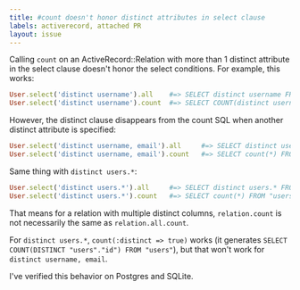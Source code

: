 ```yaml
---
title: #count doesn't honor distinct attributes in select clause
labels: activerecord, attached PR
layout: issue
---
```


Calling `count` on an ActiveRecord::Relation with more than 1 distinct attribute in the select clause doesn't honor the select conditions.  For example, this works:

``` ruby
User.select('distinct username').all    #=> SELECT distinct username FROM "users"
User.select('distinct username').count  #=> SELECT COUNT(distinct username) FROM "users"
```

However, the distinct clause disappears from the count SQL when another distinct attribute is specified:

``` ruby
User.select('distinct username, email').all     #=> SELECT distinct username, email FROM "users"
User.select('distinct username, email').count   #=> SELECT count(*) FROM "users"
```

Same thing with `distinct users.*`:

``` ruby
User.select('distinct users.*').all     #=> SELECT distinct users.* FROM "users"
User.select('distinct users.*').count   #=> SELECT count(*) FROM "users"
```

That means for a relation with multiple distinct columns, `relation.count` is not necessarily the same as `relation.all.count`.

For `distinct users.*`, `count(:distinct => true)` works (it generates `SELECT COUNT(DISTINCT "users"."id") FROM "users"`), but that won't work for `distinct username, email`.

I've verified this behavior on Postgres and SQLite.

